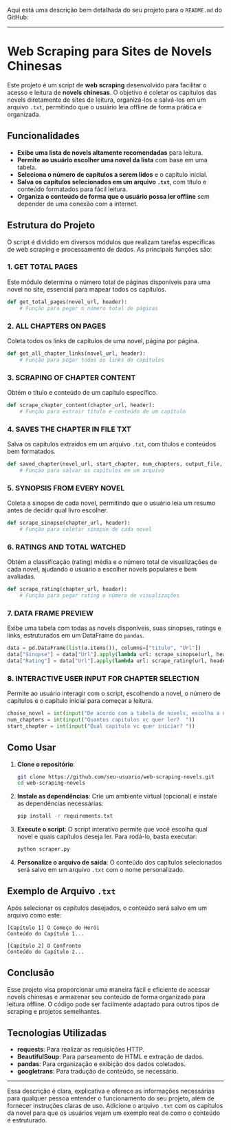Aqui está uma descrição bem detalhada do seu projeto para o `README.md` do GitHub:

---

# Web Scraping para Sites de Novels Chinesas

Este projeto é um script de **web scraping** desenvolvido para facilitar o acesso e leitura de **novels chinesas**. O objetivo é coletar os capítulos das novels diretamente de sites de leitura, organizá-los e salvá-los em um arquivo `.txt`, permitindo que o usuário leia offline de forma prática e organizada.

## Funcionalidades

- **Exibe uma lista de novels altamente recomendadas** para leitura.
- **Permite ao usuário escolher uma novel da lista** com base em uma tabela.
- **Seleciona o número de capítulos a serem lidos** e o capítulo inicial.
- **Salva os capítulos selecionados em um arquivo `.txt`**, com título e conteúdo formatados para fácil leitura.
- **Organiza o conteúdo de forma que o usuário possa ler offline** sem depender de uma conexão com a internet.

## Estrutura do Projeto

O script é dividido em diversos módulos que realizam tarefas específicas de web scraping e processamento de dados. As principais funções são:

### 1. **GET TOTAL PAGES**
   Este módulo determina o número total de páginas disponíveis para uma novel no site, essencial para mapear todos os capítulos.

   ```python
   def get_total_pages(novel_url, header):
       # Função para pegar o número total de páginas
   ```

### 2. **ALL CHAPTERS ON PAGES**
   Coleta todos os links de capítulos de uma novel, página por página.

   ```python
   def get_all_chapter_links(novel_url, header):
       # Função para pegar todos os links de capítulos
   ```

### 3. **SCRAPING OF CHAPTER CONTENT**
   Obtém o título e conteúdo de um capítulo específico.

   ```python
   def scrape_chapter_content(chapter_url, header):
       # Função para extrair título e conteúdo de um capítulo
   ```

### 4. **SAVES THE CHAPTER IN FILE TXT**
   Salva os capítulos extraídos em um arquivo `.txt`, com títulos e conteúdos bem formatados.

   ```python
   def saved_chapter(novel_url, start_chapter, num_chapters, output_file, header):
       # Função para salvar os capítulos em um arquivo
   ```

### 5. **SYNOPSIS FROM EVERY NOVEL**
   Coleta a sinopse de cada novel, permitindo que o usuário leia um resumo antes de decidir qual livro escolher.

   ```python
   def scrape_sinopse(chapter_url, header):
       # Função para coletar sinopse de cada novel
   ```

### 6. **RATINGS AND TOTAL WATCHED**
   Obtém a classificação (rating) média e o número total de visualizações de cada novel, ajudando o usuário a escolher novels populares e bem avaliadas.

   ```python
   def scrape_rating(chapter_url, header):
       # Função para pegar rating e número de visualizações
   ```

### 7. **DATA FRAME PREVIEW**
   Exibe uma tabela com todas as novels disponíveis, suas sinopses, ratings e links, estruturados em um DataFrame do `pandas`.

   ```python
   data = pd.DataFrame(list(a.items()), columns=["titulo", "Url"])
   data["Sinopse"] = data["Url"].apply(lambda url: scrape_sinopse(url, header))
   data["Rating"] = data["Url"].apply(lambda url: scrape_rating(url, header))
   ```

### 8. **INTERACTIVE USER INPUT FOR CHAPTER SELECTION**
   Permite ao usuário interagir com o script, escolhendo a novel, o número de capítulos e o capítulo inicial para começar a leitura.

   ```python
   choise_novel = int(input("De acordo com a tabela de novels, escolha a novel baseado no numero: "))
   num_chapters = int(input("Quantos capitulos vc quer ler?  "))
   start_chapter = int(input("Qual capitulo vc quer iniciar? "))
   ```

## Como Usar

1. **Clone o repositório**:
   ```bash
   git clone https://github.com/seu-usuario/web-scraping-novels.git
   cd web-scraping-novels
   ```

2. **Instale as dependências**:
   Crie um ambiente virtual (opcional) e instale as dependências necessárias:
   ```bash
   pip install -r requirements.txt
   ```

3. **Execute o script**:
   O script interativo permite que você escolha qual novel e quais capítulos deseja ler. Para rodá-lo, basta executar:
   ```bash
   python scraper.py
   ```

4. **Personalize o arquivo de saída**:
   O conteúdo dos capítulos selecionados será salvo em um arquivo `.txt` com o nome personalizado.

## Exemplo de Arquivo `.txt`

Após selecionar os capítulos desejados, o conteúdo será salvo em um arquivo como este:

```
[Capítulo 1] O Começo do Herói
Conteúdo do Capítulo 1...

[Capítulo 2] O Confronto
Conteúdo do Capítulo 2...
```

## Conclusão

Esse projeto visa proporcionar uma maneira fácil e eficiente de acessar novels chinesas e armazenar seu conteúdo de forma organizada para leitura offline. O código pode ser facilmente adaptado para outros tipos de scraping e projetos semelhantes.

## Tecnologias Utilizadas

- **requests**: Para realizar as requisições HTTP.
- **BeautifulSoup**: Para parseamento de HTML e extração de dados.
- **pandas**: Para organização e exibição dos dados coletados.
- **googletrans**: Para tradução de conteúdo, se necessário.

---

Essa descrição é clara, explicativa e oferece as informações necessárias para qualquer pessoa entender o funcionamento do seu projeto, além de fornecer instruções claras de uso. Adicione o arquivo `.txt` com os capítulos da novel para que os usuários vejam um exemplo real de como o conteúdo é estruturado.
